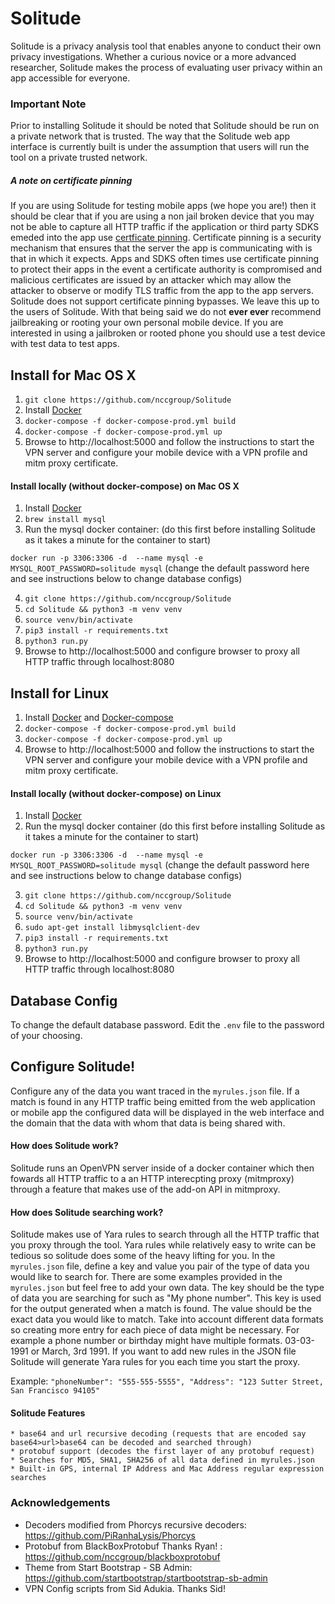 # Solitude

Solitude is a privacy analysis tool that enables anyone to conduct their own privacy investigations. Whether a curious novice or a more advanced researcher, Solitude makes the process of evaluating user privacy within an app accessible for everyone.

### Important Note

Prior to installing Solitude it should be noted that Solitude should be run on a private network that is trusted.
The way that the Solitude web app interface is currently built is under the assumption that users will run the tool on a private trusted network.

##### A note on certificate pinning

If you are using Solitude for testing mobile apps (we hope you are!) then it
should be clear that if you are using a non jail broken device that you may not
be able to capture all HTTP traffic if the application or third party SDKS
emeded into the app use [certficate pinning](https://cheatsheetseries.owasp.org/cheatsheets/Pinning_Cheat_Sheet.html). Certificate pinning is a security
mechanism that ensures that the server the app is communicating with is that in
which it expects. Apps and SDKS often times use certificate pinning to protect
their apps in the event a certificate authority is compromised and malicious
certificates are issued by an attacker which may allow the attacker to observe or modify 
TLS traffic from the app to the app servers.
Solitude does not support certificate pinning bypasses. We leave this up to the
users of Solitude. With that being said we do not **ever ever** recommend
jailbreaking or rooting your own personal mobile device. If you are interested
in using a jailbroken or rooted phone you should use a test device with test
data to test apps. 

## Install for Mac OS X

1. `git clone https://github.com/nccgroup/Solitude`
2. Install [Docker](https://docs.docker.com/docker-for-mac/install/)
3. `docker-compose -f docker-compose-prod.yml build`
4. `docker-compose -f docker-compose-prod.yml up`
5. Browse to http://localhost:5000 and follow the instructions to start the VPN server and configure your mobile device with a VPN profile and mitm proxy certificate.

#### Install locally (without docker-compose) on Mac OS X
1. Install [Docker](https://docs.docker.com/docker-for-mac/install/)
2. `brew install mysql`
3. Run the mysql docker container: (do this first before installing Solitude as it takes a minute for the container to start)
 
`docker run -p 3306:3306 -d  --name mysql -e MYSQL_ROOT_PASSWORD=solitude mysql` (change the default password here and see instructions below to change database configs)
   
4. `git clone https://github.com/nccgroup/Solitude`
5. `cd Solitude && python3 -m venv venv`
6. `source venv/bin/activate`
7. `pip3 install -r requirements.txt`
8. `python3 run.py`
9. Browse to http://localhost:5000 and configure browser to proxy all HTTP traffic through localhost:8080

## Install for Linux
1. Install [Docker](https://docs.docker.com/engine/install/ubuntu/) and [Docker-compose](https://docs.docker.com/compose/install/)
2. `docker-compose -f docker-compose-prod.yml build`
3. `docker-compose -f docker-compose-prod.yml up`
4. Browse to http://localhost:5000 and follow the instructions to start the VPN server and configure your mobile device with a VPN profile and mitm proxy certificate.

#### Install locally (without docker-compose) on Linux
1. Install [Docker](https://docs.docker.com/engine/install/ubuntu/)
2. Run the mysql docker container (do this first before installing Solitude as it takes a minute for the container to start)

`docker run -p 3306:3306 -d  --name mysql -e MYSQL_ROOT_PASSWORD=solitude mysql` (change the default password here and see instructions below to change database configs)

3. `git clone https://github.com/nccgroup/Solitude`
4. `cd Solitude && python3 -m venv venv`
5. `source venv/bin/activate`
6. `sudo apt-get install libmysqlclient-dev`
7. `pip3 install -r requirements.txt`
8. `python3 run.py`
9. Browse to http://localhost:5000 and configure browser to proxy all HTTP traffic through localhost:8080


## Database Config
To change the default database password. Edit the `.env` file to the password of your choosing. 

## Configure Solitude!
Configure any of the data you want traced in the `myrules.json` file. If a match is
found in any HTTP traffic being emitted from the web application or mobile app the configured data will be displayed in the web interface and the domain that the data with whom that data is being shared with.

    
#### How does Solitude work?
Solitude runs an OpenVPN server inside of a docker container which then fowards all HTTP traffic to 
a an HTTP interecpting proxy (mitmproxy) through a feature that makes use of the add-on API in mitmproxy. 


#### How does Solitude searching work?

Solitude makes use of Yara rules to search through all the HTTP traffic that you proxy through the tool. 
Yara rules while relatively easy to write can be tedious so solitude does some of the heavy lifting for you.
In the `myrules.json` file, define a key and value you pair of the type of data you would like to search for. There are some examples
provided in the `myrules.json` but feel free to add your own data. The key should be the type of data you are searching for such as "My phone number". 
This key is used for the output generated when a match is found. The value should be the exact data you would like to match. Take into account
different data formats so creating more entry for each piece of data might be necessary. For example a phone number or birthday might have multiple formats.
03-03-1991 or March, 3rd 1991. If you want to add new rules in the JSON file
Solitude will generate Yara rules for you each time you start the proxy.

Example: `"phoneNumber": "555-555-5555",
          "Address": "123 Sutter Street, San Francisco 94105"`


#### Solitude Features

    * base64 and url recursive decoding (requests that are encoded say base64>url>base64 can be decoded and searched through)
    * protobuf support (decodes the first layer of any protobuf request)
    * Searches for MD5, SHA1, SHA256 of all data defined in myrules.json
    * Built-in GPS, internal IP Address and Mac Address regular expression searches

### Acknowledgements

* Decoders modified from Phorcys recursive decoders: https://github.com/PiRanhaLysis/Phorcys
* Protobuf from BlackBoxProtobuf Thanks Ryan! : https://github.com/nccgroup/blackboxprotobuf
* Theme from Start Bootstrap - SB Admin: https://github.com/startbootstrap/startbootstrap-sb-admin
* VPN Config scripts from Sid Adukia. Thanks Sid! 

